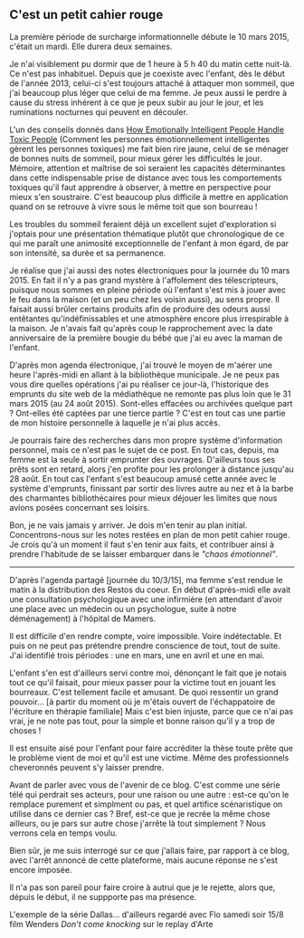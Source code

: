 ## C'est un petit cahier rouge

La première période de surcharge informationnelle débute le 10 mars 2015, c'était un mardi. Elle durera deux semaines.

Je n'ai visiblement pu dormir que de 1 heure à 5 h 40 du matin cette nuit-là. Ce n'est pas inhabituel. Depuis que je coexiste avec l'enfant, dès le début de l'année 2013, celui-ci s'est toujours attaché à attaquer mon sommeil, que j'ai beaucoup plus léger que celui de ma femme. Je peux aussi le perdre à cause du stress inhérent à ce que je peux subir au jour le jour, et les ruminations nocturnes qui peuvent en découler.

L'un des conseils donnés dans [How Emotionally Intelligent People Handle Toxic People][1] (Comment les personnes émotionnellement intelligentes gèrent les personnes toxiques) me fait bien rire jaune, celui de se ménager de bonnes nuits de sommeil, pour mieux gérer les difficultés le jour. Mémoire, attention et maîtrise de soi seraient les capacités déterminantes dans cette indispensable prise de distance avec tous les comportements toxiques qu'il faut apprendre à observer, à mettre en perspective pour mieux s'en soustraire. C'est beaucoup plus difficile à mettre en application quand on se retrouve à vivre sous le même toit que son bourreau !

[1]: http://www.talentsmart.com/articles/How-Emotionally-Intelligent-People-Handle-Toxic-People-1028629190-p-1.html

Les troubles du sommeil feraient déjà un excellent sujet d'exploration si j'optais pour une présentation thématique plutôt que chronologique de ce qui me paraît une animosité exceptionnelle de l'enfant à mon égard, de par son intensité, sa durée et sa permanence. 

Je réalise que j'ai aussi des notes électroniques pour la journée du 10 mars 2015. En fait il n'y a pas grand mystère à l'affolement des télescripteurs, puisque nous sommes en pleine période où l'enfant s'est mis à jouer avec le feu dans la maison (et un peu chez les voisin aussi), au sens propre. Il faisait aussi brûler certains produits afin de produire des odeurs aussi entêtantes qu'indéfinissables et une atmosphère encore plus irrespirable à la maison. Je n'avais fait qu'après coup le rapprochement avec la date anniversaire de la première bougie du bébé que j'ai eu avec la maman de l'enfant.

D'après mon agenda électronique, j'ai trouvé le moyen de m'aérer une heure l'après-midi en allant à la bibliothèque municipale. Je ne peux pas vous dire quelles opérations j'ai pu réaliser ce jour-là, l'historique des emprunts du site web de la médiathèque ne remonte pas plus loin que le 31 mars 2015 (au 24 août 2015). Sont-elles effacées ou archivées quelque part ? Ont-elles été captées par une tierce partie ? C'est en tout cas une partie de mon histoire personnelle à laquelle je n'ai plus accès.

Je pourrais faire des recherches dans mon propre système d'information personnel, mais ce n'est pas le sujet de ce post. En tout cas, depuis, ma femme est la seule à sortir emprunter des ouvrages. D'ailleurs tous ses prêts sont en retard, alors j'en profite pour les prolonger à distance jusqu'au 28 août. En tout cas l'enfant s'est beaucoup amusé cette année avec le système d'emprunts, finissant par sortir des livres autre au nez et à la barbe des charmantes bibliothécaires pour mieux déjouer les limites que nous avions posées concernant ses loisirs.

Bon, je ne vais jamais y arriver. Je dois m'en tenir au plan initial. Concentrons-nous sur les notes restées en plan de mon petit cahier rouge. Je crois qu'à un moment il faut s'en tenir aux faits, et contribuer ainsi à prendre l'habitude de se laisser embarquer dans le *"chaos émotionnel"*.

***

D'après l'agenda partagé [journée du 10/3/15], ma femme s'est rendue le matin à la distribution des Restos du coeur. En début d'après-midi elle avait une consultation psychologique avec une infirmière (en attendant d'avoir une place avec un médecin ou un psychologue, suite à notre déménagement) à l'hôpital de Mamers.

Il est difficile d'en rendre compte, voire impossible. Voire indétectable. Et puis on ne peut pas prétendre prendre conscience de tout, tout de suite. J'ai identifié trois périodes : une en mars, une en avril et une en mai.

L'enfant s'en est d'ailleurs servi contre moi, dénonçant le fait que je notais tout ce qu'il faisait, pour mieux passer pour la victime tout en jouant les bourreaux. C'est tellement facile et amusant. De quoi ressentir un grand pouvoir... [à partir du moment où je m'étais ouvert de l'échappatoire de l'écriture en thérapie familiale] Mais c'est bien injuste, parce que ce n'ai pas vrai, je ne note pas tout, pour la simple et bonne raison qu'il y a trop de choses ! 

Il est ensuite aisé pour l'enfant pour faire accréditer la thèse toute prête que le problème vient de moi et qu'il est une victime. Même des professionnels cheveronnés peuvent s'y laisser prendre.

Avant de parler avec vous de l'avenir de ce blog. C'est comme une série télé qui perdrait ses acteurs, pour une raison ou une autre : est-ce qu'on le remplace purement et simplment ou pas, et quel artifice scénaristique on utilise dans ce dernier cas ? Bref, est-ce que je recrée la même chose ailleurs, ou je pars sur autre chose j'arrête là tout simplement ? Nous verrons cela en temps voulu.

Bien sûr, je me suis interrogé sur ce que j'allais faire, par rapport à ce blog, avec l'arrêt annoncé de cette plateforme, mais aucune réponse ne s'est encore imposée.

Il n'a pas son pareil pour faire croire à autrui que je le rejette, alors que, dépuis le début, il ne suppporte pas ma présence.

L'exemple de la série Dallas...
d'ailleurs regardé avec Flo samedi soir 15/8 film Wenders *Don't come knocking* sur le replay d'Arte
